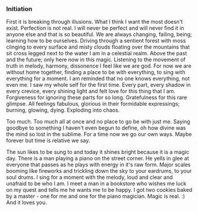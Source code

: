 ### Initiation

First it is breaking through illusions.  What I think I want the most doesn't exist.  Perfection is not real.  I will never be perfect and will never find it in anyone else and that is so beautiful.  We are always changing, failing, being; learning how to be ourselves.  Driving through a sentient forest with moss clinging to every surface and misty clouds floating over the mountains that sit cross legged next to the water I am in a celestial realm.  Above the past and the future; only here now in this magic.  Listening to the movement of truth in melody, harmony, dissonence I feel like we are god.  For now we are without home together, finding a place to be with everything, to sing with everything for a moment.  I am reminded that no one knows everything, not even me.  I saw my whole self for the first time.  Every part, every shadow in every crevice, every shining light and felt love for this thing that I am.  Forgiveness for ignoring these parts for so long.  Gratefulness for this rare glimpse.  All feelings fabulous, glorious in their formidable expressings; burning, glowing, dying.  Exploding into chaos.   

Too much.  Too much all at once and no place to go be with just me.  Saying goodbye to something I haven't even begun to define, oh how divine was the mind so lost in the sublime.  For a time now we go our own ways.  Maybe forever but time is relative we say.

The sun likes to be sung to and today it shines bright because it is a magic day.  There is a  man playing a piano on the street corner.  He yells in glee at everyone that passes as he plays with energy in it's raw form.  Major scales booming like fireworks and trickling down the sky to your eardrums, to your soul drums.  I sing for a moment with the melody, loud and clear and unafraid to be who I am.  I meet a man in a bookstore who wishes me luck on my quest and tells me he wants me to be happy.  I got two cookies baked by a master - one for me and one for the piano magician.  Magic is real. :)  And it loves you.

